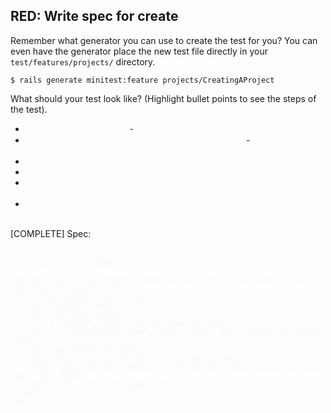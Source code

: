 ## RED: Write spec for create

Remember what generator you can use to create the test for you? You can even have the generator place the new test file directly in your `test/features/projects/` directory.

    $ rails generate minitest:feature projects/CreatingAProject

What should your test look like? (Highlight bullet points to see the steps of the test).
- <span style="color: white">
    Start at the project index
  </span>
    - <span style="color: white; font-family: courier">
    visit projects_path
      </span>
- <span style="color: white">
    Click a link to see the form for creating a new project
  </span>
    - <span style="color: white; font-family: courier">
        click_on "New Project"
    </span>
- <span style="color: white">
    Fill in the form...
  </span>
- <span style="color: white">
    Submit it...
  </span>
- <span style="color: white">
    Then verify the correct page loaded, and you are seeing the newly created project.
  </span>
- <span style="color: white">
    If you need further hints highlight the whitespace below to see the full spec. Did you produce something similar?
  </span>

[COMPLETE] Spec:
<pre style="color: #f7f7f7">
    <code>
    require "test_helper"

feature "As the site owner, I want to add a portfolio item so that I can show off my work" do
  scenario "adding a new project" do
    visit projects_path
    click_on "New Project"
    fill_in "Name", with: "Code Fellows Portfolio"
    fill_in "Technologies used", with: "Rails, Ruby, Bootstrap, HTML5, CSS3"
    click_on "Create Project"
    page.text.must_include "Project has been created"
    assert page.has_css?("#notice"), "Expected a flash notice on this page, none found."
    page.status_code.must_equal 200
  end
end
    </code>
</pre>
